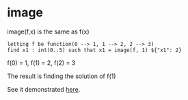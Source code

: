 # image

image(f,x) is the same as f(x)

```
letting f be function(0 --> 1, 1 --> 2, 2 --> 3)
find x1 : int(0..5) such that x1 = image(f, 1) ${"x1": 2}
```
f(0) = 1, f(1) = 2, f(2) = 3

The result is finding the solution of f(1)

See it demonstrated [here](https://github.com/conjure-cp/conjure/blob/main/docs/notebooks/Function_operators.ipynb).
